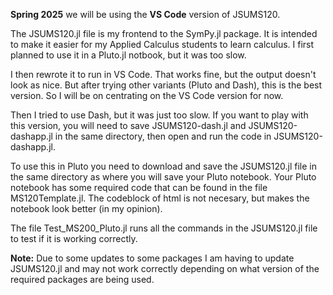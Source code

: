 **Spring 2025** we will be using the **VS Code** version of JSUMS120.

The JSUMS120.jl file is my frontend to the SymPy.jl package.
It is intended to make it easier for my Applied Calculus students to learn calculus. 
I first planned to use it in a Pluto.jl notbook,
but it was too slow.

I then rewrote it to run in VS Code.
That works fine,
but the output doesn't look as nice.
But after trying other variants (Pluto and Dash), 
this is the best version.
So I will be on centrating on the VS Code version for now.

Then I tried to use Dash, but it was just too slow.
If you want to play with this version, you will need to save JSUMS120-dash.jl and JSUMS120-dashapp.jl in the same directory,
then open and run the code in JSUMS120-dashapp.jl.

To use this in Pluto you need to download and save the JSUMS120.jl file in the same directory as where you will save your Pluto notebook. 
Your Pluto notebook has some required code that can be found in the file MS120Template.jl. 
The codeblock of html is not necesary,
but makes the notebook look better (in my opinion).

The file Test_MS200_Pluto.jl runs all the commands in the JSUMS120.jl file to test if it is working correctly.

**Note:** Due to some updates to some packages I am having to update JSUMS120.jl 
and may not work correctly depending on what version of the required packages are being used.
